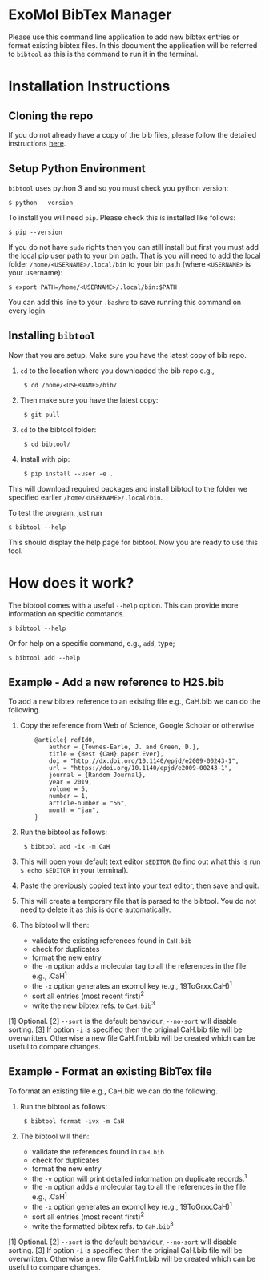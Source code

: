 # ExoMol BibTex Manager

Please use this command line application to add new bibtex entries or format
existing bibtex files. In this document the application will be referred to
`bibtool` as this is the command to run it in the terminal.

# Installation Instructions

## Cloning the repo

If you do not already have a copy of the bib files, please follow the detailed
instructions [here](../README.md).

## Setup Python Environment

`bibtool` uses python 3 and so you must check you python version:

    $ python --version

To install you will need `pip`. Please check this is installed like follows:

    $ pip --version

If you do not have `sudo` rights then you can still install but first you must
add the local pip user path to your bin path. That is you will need to add the
local folder `/home/<USERNAME>/.local/bin` to your bin path (where `<USERNAME>`
is your username):

    $ export PATH=/home/<USERNAME>/.local/bin:$PATH

You can add this line to your `.bashrc` to save running this command on every
login.

## Installing `bibtool`

Now that you are setup. Make sure you have the latest copy of bib repo.

1. `cd` to the location where you downloaded the bib repo e.g.,

        $ cd /home/<USERNAME>/bib/

1. Then make sure you have the latest copy:

        $ git pull

1. `cd` to the bibtool folder:

        $ cd bibtool/

1. Install with pip:

        $ pip install --user -e .

This will download required packages and install bibtool to the folder we
specified earlier `/home/<USERNAME>/.local/bin`.

To test the program, just run

    $ bibtool --help

This should display the help page for bibtool. Now you are ready to use this
tool.


# How does it work?

The bibtool comes with a useful `--help` option. This can provide more
information on specific commands.

    $ bibtool --help

Or for help on a specific command, e.g., `add`, type;

    $ bibtool add --help

## Example - Add a new reference to H2S.bib

To add a new bibtex reference to an existing file e.g., CaH.bib we can do the
following.

1. Copy the reference from Web of Science, Google Scholar or otherwise

    ```
        @article{ refId0,
            author = {Townes-Earle, J. and Green, D.},
            title = {Best {CaH} paper Ever},
            doi = "http://dx.doi.org/10.1140/epjd/e2009-00243-1",
            url = "https://doi.org/10.1140/epjd/e2009-00243-1",
            journal = {Random Journal},
            year = 2019,
            volume = 5,
            number = 1,
            article-number = "56",
            month = "jan",
        }
    ```

1. Run the bibtool as follows:

        $ bibtool add -ix -m CaH

1. This will open your default text editor `$EDITOR` (to find out what this is
   run `$ echo $EDITOR` in your terminal).

1. Paste the previously copied text into your text editor, then save and quit.

1. This will create a temporary file that is parsed to the bibtool. You do not
   need to delete it as this is done automatically.

1. The bibtool will then:
    * validate the existing references found in `CaH.bib`
    * check for duplicates
    * format the new entry
    * the `-m` option adds a molecular tag to all the references in the file e.g., .CaH<sup>1</sup>
    * the `-x` option generates an exomol key (e.g., 19ToGrxx.CaH)<sup>1</sup>
    * sort all entries (most recent first)<sup>2</sup>
    * write the new bibtex refs. to `CaH.bib`<sup>3</sup>

[1] Optional.
[2] `--sort` is the default behaviour, `--no-sort` will disable sorting.
[3] If option `-i` is specified then the original CaH.bib file will be
overwritten. Otherwise a new file CaH.fmt.bib will be created which can be
useful to compare changes.

## Example - Format an existing BibTex file

To format an existing file e.g., CaH.bib we can do the following.

1. Run the bibtool as follows:

        $ bibtool format -ivx -m CaH

1. The bibtool will then:
    * validate the references found in `CaH.bib`
    * check for duplicates
    * format the new entry
    * the `-v` option will print detailed information on duplicate records.<sup>1</sup>
    * the `-m` option adds a molecular tag to all the references in the file e.g., .CaH<sup>1</sup>
    * the `-x` option generates an exomol key (e.g., 19ToGrxx.CaH)<sup>1</sup>
    * sort all entries (most recent first)<sup>2</sup>
    * write the formatted bibtex refs. to `CaH.bib`<sup>3</sup>

[1] Optional.
[2] `--sort` is the default behaviour, `--no-sort` will disable sorting.
[3] If option `-i` is specified then the original CaH.bib file will be
overwritten. Otherwise a new file CaH.fmt.bib will be created which can be
useful to compare changes.
